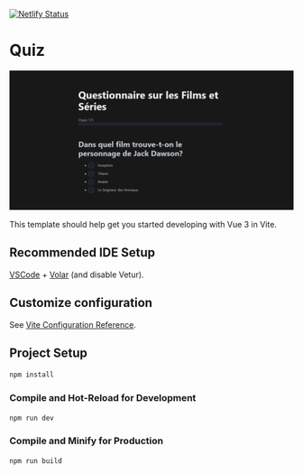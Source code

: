 [![Netlify Status](https://api.netlify.com/api/v1/badges/a417de85-61fe-4dcc-88dc-478f571602b0/deploy-status)](https://app.netlify.com/sites/quiz-in-vue/deploys)

# Quiz


<a href="https://quiz-in-vue.netlify.app/p" target="_blank">
    <img src="./img/screen.jpg" alt="Project preview">
</a>

This template should help get you started developing with Vue 3 in Vite.

## Recommended IDE Setup

[VSCode](https://code.visualstudio.com/) + [Volar](https://marketplace.visualstudio.com/items?itemName=Vue.volar) (and disable Vetur).

## Customize configuration

See [Vite Configuration Reference](https://vite.dev/config/).

## Project Setup

```sh
npm install
```

### Compile and Hot-Reload for Development

```sh
npm run dev
```

### Compile and Minify for Production

```sh
npm run build
```
